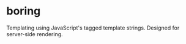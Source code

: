 # boring
Templating using JavaScript's tagged template strings. Designed for server-side rendering.
